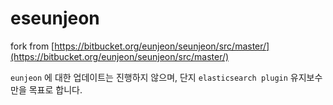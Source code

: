 # eseunjeon

fork from [https://bitbucket.org/eunjeon/seunjeon/src/master/](https://bitbucket.org/eunjeon/seunjeon/src/master/)

`eunjeon` 에 대한 업데이트는 진행하지 않으며, 단지 `elasticsearch plugin` 유지보수만을 목표로 합니다.

